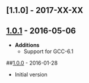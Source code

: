 ## [1.1.0] - 2017-XX-XX

## [1.0.1] - 2016-05-06
- **Additions**
    - Support for GCC-6.1

##[1.0.0] - 2016-01-28
- Initial version

[1.0.1]: https://github.com/boost-experimental/sml/compare/v1.0.0...v1.0.1
[1.0.0]: https://github.com/boost-experimental/sml/tree/v1.0.0
